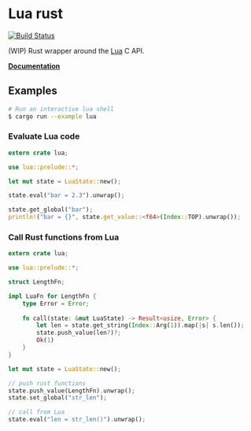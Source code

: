 # Lua rust

[![Build Status](https://travis-ci.org/germangb/lua-rs.svg?branch=master)](https://travis-ci.org/germangb/lua-rs)

(WIP) Rust wrapper around the [Lua](https://www.lua.org/) C API.

**[Documentation](https://germangb.github.io/lua-rs/lua/index.html)**

## Examples

```bash
# Run an interactive lua shell
$ cargo run --example lua
```

### Evaluate Lua code

```rust
extern crate lua;

use lua::prelude::*;

let mut state = LuaState::new();

state.eval("bar = 2.3").unwrap();

state.get_global("bar");
println!("bar = {}", state.get_value::<f64>(Index::TOP).unwrap());
```

### Call Rust functions from Lua

```rust
extern crate lua;

use lua::prelude::*;

struct LengthFn;

impl LuaFn for LengthFn {
    type Error = Error;
    
    fn call(state: &mut LuaState) -> Result<usize, Error> {
        let len = state.get_string(Index::Arg(1)).map(|s| s.len());
        state.push_value(len?)?;
        Ok(1)
    }
}

let mut state = LuaState::new();

// push rust functions
state.push_value(LengthFn).unwrap();
state.set_global("str_len");

// call from Lua
state.eval("len = str_len()").unwrap();
```

